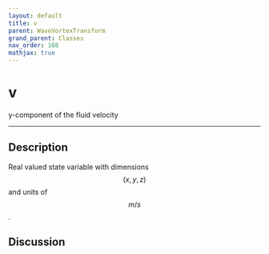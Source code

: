 ```yaml
---
layout: default
title: v
parent: WaveVortexTransform
grand_parent: Classes
nav_order: 168
mathjax: true
---
```


#  v

y-component of the fluid velocity


---

## Description
Real valued state variable with dimensions $$(x,y,z)$$ and units of $$m/s$$.

## Discussion

